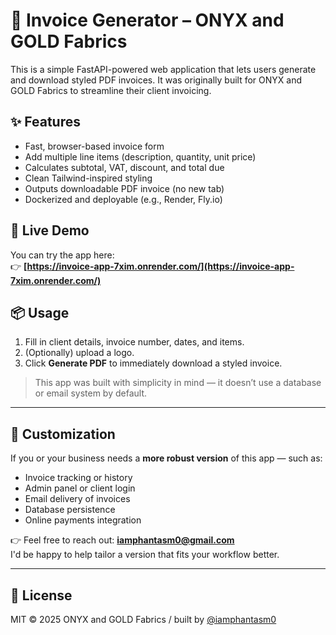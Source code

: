 # 🧾 Invoice Generator – ONYX and GOLD Fabrics

This is a simple FastAPI-powered web application that lets users generate and download styled PDF invoices. It was originally built for ONYX and GOLD Fabrics to streamline their client invoicing.

## ✨ Features

- Fast, browser-based invoice form
- Add multiple line items (description, quantity, unit price)
- Calculates subtotal, VAT, discount, and total due
- Clean Tailwind-inspired styling
- Outputs downloadable PDF invoice (no new tab)
- Dockerized and deployable (e.g., Render, Fly.io)

## 🚀 Live Demo

You can try the app here:  
👉 **[https://invoice-app-7xim.onrender.com/](https://invoice-app-7xim.onrender.com/)**

## 📦 Usage

1. Fill in client details, invoice number, dates, and items.
2. (Optionally) upload a logo.
3. Click **Generate PDF** to immediately download a styled invoice.

> This app was built with simplicity in mind — it doesn’t use a database or email system by default.

---

## 🔧 Customization

If you or your business needs a **more robust version** of this app — such as:
- Invoice tracking or history
- Admin panel or client login
- Email delivery of invoices
- Database persistence
- Online payments integration

👉 Feel free to reach out: **[iamphantasm0@gmail.com](mailto:iamphantasm0@gmail.com)**  
I'd be happy to help tailor a version that fits your workflow better.

---

## 📄 License

MIT © 2025 ONYX and GOLD Fabrics / built by [@iamphantasm0](mailto:iamphantasm0@gmail.com)
